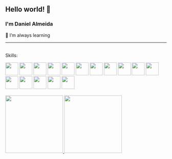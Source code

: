## Hello world! 👋
### I'm Daniel Almeida

🌱 I’m always learning
<br><hr><br>
Skills: 

  <div class="imagem-container">
    <img src="https://cdn.jsdelivr.net/gh/devicons/devicon/icons/linux/linux-original.svg" width="40" height="40"/>
    <img src="https://cdn-icons-png.flaticon.com/128/6132/6132221.png" width="40" height="40"/>
    <img src="https://cdn-icons-png.flaticon.com/128/5968/5968342.png" width="40" height="40"/>
    <img src="https://cdn-icons-png.flaticon.com/128/888/888882.png" width="40" height="40"/>
    <img src="https://cdn-icons-png.flaticon.com/128/10353/10353542.png" width="40" height="40"/>
    <img src="https://cdn-icons-png.flaticon.com/128/11905/11905914.png" width="40" height="40"/>
    <img src="https://cdn-icons-png.flaticon.com/128/919/919853.png" width="40" height="40"/>
    <img src="https://cdn-icons-png.flaticon.com/128/919/919852.png" width="40" height="40"/>
    <img src="https://cdn-icons-png.flaticon.com/128/1991/1991103.png" width="40" height="40"/>
    <img src="https://cdn-icons-png.flaticon.com/128/732/732190.png" width="40" height="40"/>
    <img src="https://cdn-icons-png.flaticon.com/128/1051/1051277.png" width="40" height="40"/>
    <img src="https://cdn-icons-png.flaticon.com/128/5968/5968292.png" width="40" height="40"/>
    <img src="https://cdn-icons-png.flaticon.com/128/732/732220.png" width="40" height="40"/>
    <img src="https://cdn-icons-png.flaticon.com/128/3825/3825480.png" width="40" height="40"/>
    <img src="https://cdn-icons-png.flaticon.com/128/7458/7458531.png" width="40" height="40"/>
    <img src="https://cdn-icons-png.flaticon.com/128/9626/9626677.png" width="40" height="40"/>
  </div>
<br>

<div>
<a href="https://github.com/dcalmeida149">
<img height="180em" src="https://github-readme-stats.vercel.app/api/top-langs/?username=dcalmeida149&layout=compact&langs_count=7&theme=dracula"/>
<img height="180em" src="https://github-readme-stats.vercel.app/api?username=dcalmeida149&show_icons=true&theme=dracula&include_all_commits=true&count_private=true"/>
</div>
<br>                  

<!--
**dcalmeida149/dcalmeida149** is a ✨ _special_ ✨ repository because its `README.md` (this file) appears on your GitHub profile.

Here are some ideas to get you started:

- 🔭 I’m currently working on ...
- 🌱 I’m currently learning ...
- 👯 I’m looking to collaborate on ...
- 🤔 I’m looking for help with ...
- 💬 Ask me about ...
- 📫 How to reach me: ...
- 😄 Pronouns: ...
- ⚡ Fun fact: ...
-->
